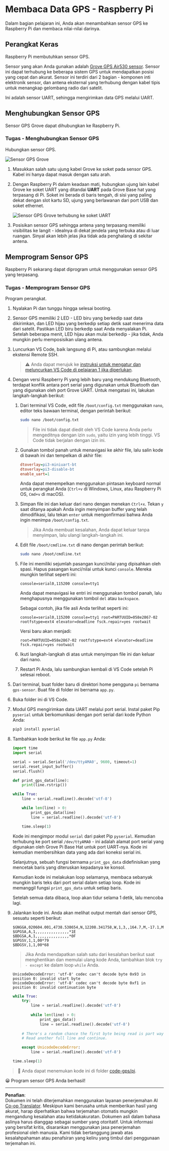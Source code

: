 <!--
CO_OP_TRANSLATOR_METADATA:
{
  "original_hash": "3b2448c7ab4e9673e77e35a50c5e350d",
  "translation_date": "2025-08-27T23:46:31+00:00",
  "source_file": "3-transport/lessons/1-location-tracking/pi-gps-sensor.md",
  "language_code": "id"
}
-->
# Membaca Data GPS - Raspberry Pi

Dalam bagian pelajaran ini, Anda akan menambahkan sensor GPS ke Raspberry Pi dan membaca nilai-nilai darinya.

## Perangkat Keras

Raspberry Pi membutuhkan sensor GPS.

Sensor yang akan Anda gunakan adalah [Grove GPS Air530 sensor](https://www.seeedstudio.com/Grove-GPS-Air530-p-4584.html). Sensor ini dapat terhubung ke beberapa sistem GPS untuk mendapatkan posisi yang cepat dan akurat. Sensor ini terdiri dari 2 bagian - komponen inti elektronik sensor, dan antena eksternal yang terhubung dengan kabel tipis untuk menangkap gelombang radio dari satelit.

Ini adalah sensor UART, sehingga mengirimkan data GPS melalui UART.

## Menghubungkan Sensor GPS

Sensor GPS Grove dapat dihubungkan ke Raspberry Pi.

### Tugas - Menghubungkan Sensor GPS

Hubungkan sensor GPS.

![Sensor GPS Grove](../../../../../translated_images/grove-gps-sensor.247943bf69b03f0d1820ef6ed10c587f9b650e8db55b936851c92412180bd3e2.id.png)

1. Masukkan salah satu ujung kabel Grove ke soket pada sensor GPS. Kabel ini hanya dapat masuk dengan satu arah.

1. Dengan Raspberry Pi dalam keadaan mati, hubungkan ujung lain kabel Grove ke soket UART yang ditandai **UART** pada Grove Base hat yang terpasang di Pi. Soket ini berada di baris tengah, di sisi yang paling dekat dengan slot kartu SD, ujung yang berlawanan dari port USB dan soket ethernet.

    ![Sensor GPS Grove terhubung ke soket UART](../../../../../translated_images/pi-gps-sensor.1f99ee2b2f6528915047ec78967bd362e0e4ee0ed594368a3837b9cf9cdaca64.id.png)

1. Posisikan sensor GPS sehingga antena yang terpasang memiliki visibilitas ke langit - idealnya di dekat jendela yang terbuka atau di luar ruangan. Sinyal akan lebih jelas jika tidak ada penghalang di sekitar antena.

## Memprogram Sensor GPS

Raspberry Pi sekarang dapat diprogram untuk menggunakan sensor GPS yang terpasang.

### Tugas - Memprogram Sensor GPS

Program perangkat.

1. Nyalakan Pi dan tunggu hingga selesai booting.

1. Sensor GPS memiliki 2 LED - LED biru yang berkedip saat data dikirimkan, dan LED hijau yang berkedip setiap detik saat menerima data dari satelit. Pastikan LED biru berkedip saat Anda menyalakan Pi. Setelah beberapa menit, LED hijau akan mulai berkedip - jika tidak, Anda mungkin perlu memposisikan ulang antena.

1. Luncurkan VS Code, baik langsung di Pi, atau sambungkan melalui ekstensi Remote SSH.

    > ⚠️ Anda dapat merujuk ke [instruksi untuk mengatur dan meluncurkan VS Code di pelajaran 1 jika diperlukan](../../../1-getting-started/lessons/1-introduction-to-iot/pi.md).

1. Dengan versi Raspberry Pi yang lebih baru yang mendukung Bluetooth, terdapat konflik antara port serial yang digunakan untuk Bluetooth dan yang digunakan oleh port Grove UART. Untuk mengatasi ini, lakukan langkah-langkah berikut:

    1. Dari terminal VS Code, edit file `/boot/config.txt` menggunakan `nano`, editor teks bawaan terminal, dengan perintah berikut:

        ```sh
        sudo nano /boot/config.txt
        ```

        > File ini tidak dapat diedit oleh VS Code karena Anda perlu mengeditnya dengan izin `sudo`, yaitu izin yang lebih tinggi. VS Code tidak berjalan dengan izin ini.

    1. Gunakan tombol panah untuk menavigasi ke akhir file, lalu salin kode di bawah ini dan tempelkan di akhir file:

        ```ini
        dtoverlay=pi3-miniuart-bt
        dtoverlay=pi3-disable-bt
        enable_uart=1
        ```

        Anda dapat menempelkan menggunakan pintasan keyboard normal untuk perangkat Anda (`Ctrl+v` di Windows, Linux, atau Raspberry Pi OS, `Cmd+v` di macOS).

    1. Simpan file ini dan keluar dari nano dengan menekan `Ctrl+x`. Tekan `y` saat ditanya apakah Anda ingin menyimpan buffer yang telah dimodifikasi, lalu tekan `enter` untuk mengonfirmasi bahwa Anda ingin menimpa `/boot/config.txt`.

        > Jika Anda membuat kesalahan, Anda dapat keluar tanpa menyimpan, lalu ulangi langkah-langkah ini.

    1. Edit file `/boot/cmdline.txt` di nano dengan perintah berikut:

        ```sh
        sudo nano /boot/cmdline.txt
        ```

    1. File ini memiliki sejumlah pasangan kunci/nilai yang dipisahkan oleh spasi. Hapus pasangan kunci/nilai untuk kunci `console`. Mereka mungkin terlihat seperti ini:

        ```output
        console=serial0,115200 console=tty1 
        ```

        Anda dapat menavigasi ke entri ini menggunakan tombol panah, lalu menghapusnya menggunakan tombol `del` atau `backspace`.

        Sebagai contoh, jika file asli Anda terlihat seperti ini:

        ```output
        console=serial0,115200 console=tty1 root=PARTUUID=058e2867-02 rootfstype=ext4 elevator=deadline fsck.repair=yes rootwait
        ```

        Versi baru akan menjadi:

        ```output
        root=PARTUUID=058e2867-02 rootfstype=ext4 elevator=deadline fsck.repair=yes rootwait
        ```

    1. Ikuti langkah-langkah di atas untuk menyimpan file ini dan keluar dari nano.

    1. Restart Pi Anda, lalu sambungkan kembali di VS Code setelah Pi selesai reboot.

1. Dari terminal, buat folder baru di direktori home pengguna `pi` bernama `gps-sensor`. Buat file di folder ini bernama `app.py`.

1. Buka folder ini di VS Code.

1. Modul GPS mengirimkan data UART melalui port serial. Instal paket Pip `pyserial` untuk berkomunikasi dengan port serial dari kode Python Anda:

    ```sh
    pip3 install pyserial
    ```

1. Tambahkan kode berikut ke file `app.py` Anda:

    ```python
    import time
    import serial
    
    serial = serial.Serial('/dev/ttyAMA0', 9600, timeout=1)
    serial.reset_input_buffer()
    serial.flush()
    
    def print_gps_data(line):
        print(line.rstrip())
    
    while True:
        line = serial.readline().decode('utf-8')
    
        while len(line) > 0:
            print_gps_data(line)
            line = serial.readline().decode('utf-8')
    
        time.sleep(1)
    ```

    Kode ini mengimpor modul `serial` dari paket Pip `pyserial`. Kemudian terhubung ke port serial `/dev/ttyAMA0` - ini adalah alamat port serial yang digunakan oleh Grove Pi Base Hat untuk port UART-nya. Kode ini kemudian membersihkan data yang ada dari koneksi serial ini.

    Selanjutnya, sebuah fungsi bernama `print_gps_data` didefinisikan yang mencetak baris yang diteruskan kepadanya ke konsol.

    Kemudian kode ini melakukan loop selamanya, membaca sebanyak mungkin baris teks dari port serial dalam setiap loop. Kode ini memanggil fungsi `print_gps_data` untuk setiap baris.

    Setelah semua data dibaca, loop akan tidur selama 1 detik, lalu mencoba lagi.

1. Jalankan kode ini. Anda akan melihat output mentah dari sensor GPS, sesuatu seperti berikut:

    ```output
    $GNGGA,020604.001,4738.538654,N,12208.341758,W,1,3,,164.7,M,-17.1,M,,*67
    $GPGSA,A,1,,,,,,,,,,,,,,,*1E
    $BDGSA,A,1,,,,,,,,,,,,,,,*0F
    $GPGSV,1,1,00*79
    $BDGSV,1,1,00*68
    ```

    > Jika Anda mendapatkan salah satu dari kesalahan berikut saat menghentikan dan memulai ulang kode Anda, tambahkan blok `try - except` ke dalam loop `while` Anda.

      ```output
      UnicodeDecodeError: 'utf-8' codec can't decode byte 0x93 in position 0: invalid start byte
      UnicodeDecodeError: 'utf-8' codec can't decode byte 0xf1 in position 0: invalid continuation byte
      ```

    ```python
    while True:
        try:
            line = serial.readline().decode('utf-8')
              
            while len(line) > 0:
                print_gps_data()
                line = serial.readline().decode('utf-8')
      
        # There's a random chance the first byte being read is part way through a character.
        # Read another full line and continue.

        except UnicodeDecodeError:
            line = serial.readline().decode('utf-8')

    time.sleep(1)
    ```

> 💁 Anda dapat menemukan kode ini di folder [code-gps/pi](../../../../../3-transport/lessons/1-location-tracking/code-gps/pi).

😀 Program sensor GPS Anda berhasil!

---

**Penafian**:  
Dokumen ini telah diterjemahkan menggunakan layanan penerjemahan AI [Co-op Translator](https://github.com/Azure/co-op-translator). Meskipun kami berusaha untuk memberikan hasil yang akurat, harap diperhatikan bahwa terjemahan otomatis mungkin mengandung kesalahan atau ketidakakuratan. Dokumen asli dalam bahasa aslinya harus dianggap sebagai sumber yang otoritatif. Untuk informasi yang bersifat kritis, disarankan menggunakan jasa penerjemahan profesional oleh manusia. Kami tidak bertanggung jawab atas kesalahpahaman atau penafsiran yang keliru yang timbul dari penggunaan terjemahan ini.